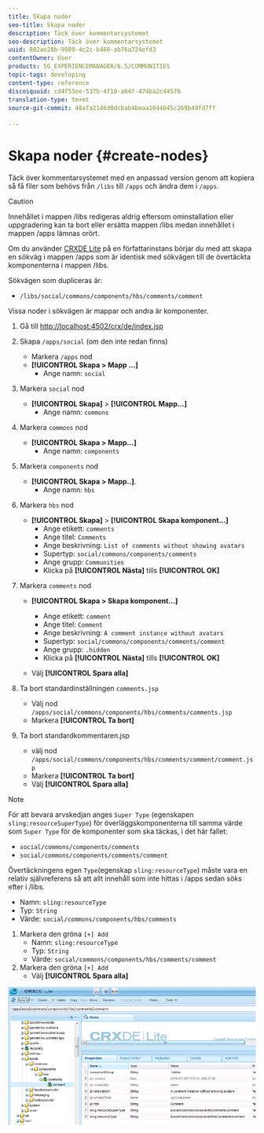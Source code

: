 ```yaml
---
title: Skapa noder
seo-title: Skapa noder
description: Täck över kommentarsystemet
seo-description: Täck över kommentarsystemet
uuid: 802ae28b-9989-4c2c-b466-ab76a724efd3
contentOwner: User
products: SG_EXPERIENCEMANAGER/6.5/COMMUNITIES
topic-tags: developing
content-type: reference
discoiquuid: cd4f53ee-537b-4f10-a64f-474ba2c44576
translation-type: tm+mt
source-git-commit: 48afa2146d0dcbab4beaa1044645c269b49fd7ff

---
```



# Skapa noder {#create-nodes}

Täck över kommentarsystemet med en anpassad version genom att kopiera så få filer som behövs från `/libs` till `/apps` och ändra dem i `/apps`.

>[!CAUTION]
>
>Innehållet i mappen /libs redigeras aldrig eftersom ominstallation eller uppgradering kan ta bort eller ersätta mappen /libs medan innehållet i mappen /apps lämnas orört.


Om du använder [CRXDE Lite](../../help/sites-developing/developing-with-crxde-lite.md) på en författarinstans börjar du med att skapa en sökväg i mappen /apps som är identisk med sökvägen till de övertäckta komponenterna i mappen /libs.

Sökvägen som dupliceras är:

* `/libs/social/commons/components/hbs/comments/comment`

Vissa noder i sökvägen är mappar och andra är komponenter.

1. Gå till [http://localhost:4502/crx/de/index.jsp](http://localhost:4502/crx/de/index.jsp)
1. Skapa `/apps/social` (om den inte redan finns)
   * Markera `/apps` nod
   * **[!UICONTROL Skapa > Mapp ...]**
      * Ange namn: `social`
1. Markera `social` nod
   * **[!UICONTROL Skapa]** > **[!UICONTROL Mapp...]**
      * Ange namn: `commons`
1. Markera `commons` nod
   * **[!UICONTROL Skapa > Mapp...]**
      * Ange namn: `components`
1. Markera `components` nod
   * **[!UICONTROL Skapa > Mapp..]**.
      * Ange namn: `hbs`
1. Markera `hbs` nod
   * **[!UICONTROL Skapa]** > **[!UICONTROL Skapa komponent...]**
      * Ange etikett: `comments`
      * Ange titel: `Comments`
      * Ange beskrivning: `List of comments without showing avatars`
      * Supertyp: `social/commons/components/comments`
      * Ange grupp: `Communities`
      * Klicka på **[!UICONTROL Nästa]** tills **[!UICONTROL OK]**
1. Markera `comments` nod

   * **[!UICONTROL Skapa > Skapa komponent...]**

      * Ange etikett: `comment`
      * Ange titel: `Comment`
      * Ange beskrivning: `A comment instance without avatars`
      * Supertyp: `social/commons/components/comments/comment`
      * Ange grupp: `.hidden`
      * Klicka på **[!UICONTROL Nästa]** tills **[!UICONTROL OK]**
   * Välj **[!UICONTROL Spara alla]**
1. Ta bort standardinställningen `comments.jsp`
   * Välj nod `/apps/social/commons/components/hbs/comments/comments.jsp`
   * Markera **[!UICONTROL Ta bort]**
1. Ta bort standardkommentaren.jsp
   * välj nod `/apps/social/commons/components/hbs/comments/comment/comment.jsp`
   * Markera **[!UICONTROL Ta bort]**
   * Välj **[!UICONTROL Spara alla]**

>[!NOTE]
>
>För att bevara arvskedjan anges `Super Type` (egenskapen `sling:resourceSuperType`) för överläggskomponenterna till samma värde som `Super Type` för de komponenter som ska täckas, i det här fallet:
>
>* `social/commons/components/comments`
>* `social/commons/components/comments/comment`
>



Övertäckningens egen `Type`(egenskap `sling:resourceType`) måste vara en relativ självreferens så att allt innehåll som inte hittas i /apps sedan söks efter i /libs.
* Namn: `sling:resourceType`
* Typ: `String`
* Värde: `social/commons/components/hbs/comments`

1. Markera den gröna `[+] Add`
   * Namn: `sling:resourceType`
   * Typ: `String`
   * Värde: `social/commons/components/hbs/comments/comment`
1. Markera den gröna `[+] Add`
   * Välj **[!UICONTROL Spara alla]**

![chlimage_1-4](assets/chlimage_1-4.png)


